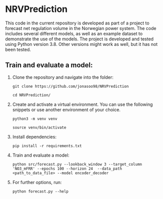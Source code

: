 # NRVPrediction
This code in the current repository is developed as part of a project to forecast net regulation volume in the Norwegian power system. The code includes several different models, as well as an example dataset to demonstrate the use of the models.
The project is developed and tested using Python version 3.8. Other versions might work as well, but it has not been tested. 
## Train and evaluate a model:


1. Clone the repository and navigate into the folder:

    `git clone https://github.com/jonasoo98/NRVPrediction`

     `cd NRVPrediction/`

2. Create and activate a virtual environment. You can use the following snippets or use another environment of your choice.

    `python3 -m venv venv`

    `source venv/bin/activate`

3. Install dependencies:

    `pip install -r requirements.txt`

4. Train and evaluate a model:

     `python src/forecast.py --lookback_window 3 --target_column 'NO3_mFRR' --epochs 100 --horizon 24  --data_path <path_to_data_file> --model encoder_decoder`

5. For further options, run:
   
    `python forecast.py --help`
